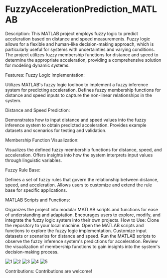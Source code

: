 # FuzzyAccelerationPrediction_MATLAB

Description:
This MATLAB project employs fuzzy logic to predict acceleration based on distance and speed measurements. Fuzzy logic allows for a flexible and human-like decision-making approach, which is particularly useful for systems with uncertainties and varying conditions. The project utilizes fuzzy membership functions for distance and speed to determine the appropriate acceleration, providing a comprehensive solution for modeling dynamic systems.

Features:
Fuzzy Logic Implementation:

Utilizes MATLAB's fuzzy logic toolbox to implement a fuzzy inference system for predicting acceleration.
Defines fuzzy membership functions for distance and speed inputs to capture the non-linear relationships in the system.

Distance and Speed Prediction:

Demonstrates how to input distance and speed values into the fuzzy inference system to obtain predicted acceleration.
Provides example datasets and scenarios for testing and validation.

Membership Function Visualization:

Visualizes the defined fuzzy membership functions for distance, speed, and acceleration.
Offers insights into how the system interprets input values through linguistic variables.

Fuzzy Rule Base:

Defines a set of fuzzy rules that govern the relationship between distance, speed, and acceleration.
Allows users to customize and extend the rule base for specific applications.

MATLAB Scripts and Functions:

Organizes the project into modular MATLAB scripts and functions for ease of understanding and adaptation.
Encourages users to explore, modify, and integrate the fuzzy logic system into their own projects.
How to Use:
Clone the repository to your local machine.
Open the MATLAB scripts and functions to explore the fuzzy logic implementation.
Customize input datasets or scenarios for distance and speed.
Run the MATLAB scripts to observe the fuzzy inference system's predictions for acceleration.
Review the visualization of membership functions to gain insights into the system's decision-making process.

![1](https://github.com/DaliaRefaat/FuzzyAccelerationPrediction_MATLAB/assets/125277143/63cd6ca5-dc78-42cc-839e-359915b78d3f)
![2](https://github.com/DaliaRefaat/FuzzyAccelerationPrediction_MATLAB/assets/125277143/f99f3c0c-4a4c-45d4-bdca-3c9f0b13dbbe)
![3](https://github.com/DaliaRefaat/FuzzyAccelerationPrediction_MATLAB/assets/125277143/dff67733-130a-4337-bdcf-2226bea5da70)
![4](https://github.com/DaliaRefaat/FuzzyAccelerationPrediction_MATLAB/assets/125277143/bf84bad8-dad2-46ab-8246-dd3bff35bdb2)
![5](https://github.com/DaliaRefaat/FuzzyAccelerationPrediction_MATLAB/assets/125277143/c30c1154-4671-47a6-9206-fb9c53a1b312)



Contributions:
Contributions are welcome! 
